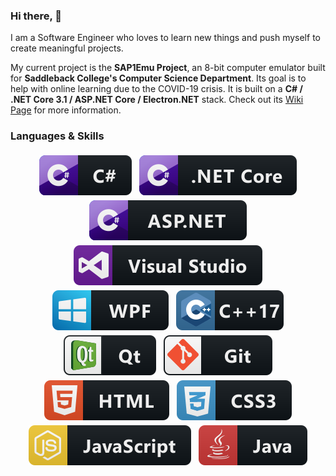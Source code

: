 ### Hi there,  👋
I am a Software Engineer who loves to learn new things and push myself to create meaningful projects.

My current project is the __SAP1Emu Project__, an 8-bit computer emulator built for __Saddleback College's Computer Science Department__.  Its goal is to help with online learning due to the COVID-19 crisis.  It is built on a __C# / .NET Core 3.1 / ASP.NET Core / Electron.NET__ stack.  Check out its [Wiki Page](https://github.com/rbaker26/SAP1EMU/wiki) for more information.


### Languages & Skills


<p align="center">
    <img src="./src/csharp.svg" alt="html" style="vertical-align:top; margin:4px" /> <img src="./src/core.svg" alt="html" style="vertical-align:top; margin:4px" /> <img src="./src/asp.svg" alt="html" style="vertical-align:top; margin:4px" /> <img src="./src/visualstudio.svg" alt="html" style="vertical-align:top; margin:4px" /> <img src="./src/wpf.svg" alt="html" style="vertical-align:top; margin:4px" /> <img src="./src/c++.svg" alt="html" style="vertical-align:top; margin:4px" /> <img src="./src/qt.svg" alt="html" style="vertical-align:top; margin:4px" /> <img src="./src/git.svg" alt="html" style="vertical-align:top; margin:4px" /> <img src="./src/html.svg" alt="html" style="vertical-align:top; margin:4px" /> <img src="./src/css3.svg" alt="html" style="vertical-align:top; margin:4px" /> <img src="./src/js.svg" alt="html" style="vertical-align:top; margin:4px" /> <img src="./src/java.svg" alt="html" style="vertical-align:top; margin:4px" />
</p>
